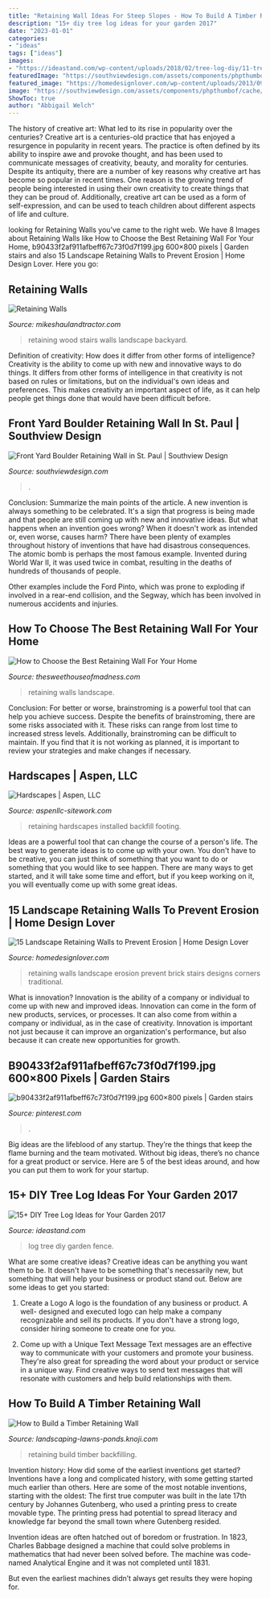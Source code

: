 ```yaml
---
title: "Retaining Wall Ideas For Steep Slopes - How To Build A Timber Retaining Wall"
description: "15+ diy tree log ideas for your garden 2017"
date: "2023-01-01"
categories:
- "ideas"
tags: ["ideas"]
images:
- "https://ideastand.com/wp-content/uploads/2018/02/tree-log-diy/11-tree-log-diy-ideas.jpg"
featuredImage: "https://southviewdesign.com/assets/components/phpthumbof/cache/STI_2019_st_paul_boulder_wall_installation_in_progress.dc0db208157d603c54d5212a21cd4ac0.jpg"
featured_image: "https://homedesignlover.com/wp-content/uploads/2013/09/9-brick.jpg"
image: "https://southviewdesign.com/assets/components/phpthumbof/cache/STI_2019_st_paul_boulder_wall_installation_in_progress.dc0db208157d603c54d5212a21cd4ac0.jpg"
ShowToc: true
author: "Abbigail Welch"
---
```



The history of creative art: What led to its rise in popularity over the centuries?
Creative art is a centuries-old practice that has enjoyed a resurgence in popularity in recent years. The practice is often defined by its ability to inspire awe and provoke thought, and has been used to communicate messages of creativity, beauty, and morality for centuries. Despite its antiquity, there are a number of key reasons why creative art has become so popular in recent times. One reason is the growing trend of people being interested in using their own creativity to create things that they can be proud of. Additionally, creative art can be used as a form of self-expression, and can be used to teach children about different aspects of life and culture.

	

		
looking for Retaining Walls you've came to the right web. We have 8 Images about Retaining Walls like How to Choose the Best Retaining Wall For Your Home, b90433f2af911afbeff67c73f0d7f199.jpg 600×800 pixels | Garden stairs and also 15 Landscape Retaining Walls to Prevent Erosion | Home Design Lover. Here you go:
		
    
## Retaining Walls

<img loading=lazy src="https://www.mikeshaulandtractor.com/graphics/photos/wood-retaining-wall-stairs.jpg" onerror="this.onerror=null;this.src='https://tse3.mm.bing.net/th?id=OIP.oyQJaRin2nCIFUM5exiz4gHaFj&amp;pid=15.1';" alt="Retaining Walls">

_Source: mikeshaulandtractor.com_

>retaining wood stairs walls landscape backyard. 

	

Definition of creativity: How does it differ from other forms of intelligence?
Creativity is the ability to come up with new and innovative ways to do things. It differs from other forms of intelligence in that creativity is not based on rules or limitations, but on the individual's own ideas and preferences. This makes creativity an important aspect of life, as it can help people get things done that would have been difficult before.

    
## Front Yard Boulder Retaining Wall In St. Paul | Southview Design

<img loading=lazy src="https://southviewdesign.com/assets/components/phpthumbof/cache/STI_2019_st_paul_boulder_wall_installation_in_progress.dc0db208157d603c54d5212a21cd4ac0.jpg" onerror="this.onerror=null;this.src='https://tse3.mm.bing.net/th?id=OIP.BnqVv3Lp9Kin2n8TE4lQCAHaJ4&amp;pid=15.1';" alt="Front Yard Boulder Retaining Wall in St. Paul | Southview Design">

_Source: southviewdesign.com_

>. 

	

Conclusion: Summarize the main points of the article.
A new invention is always something to be celebrated. It's a sign that progress is being made and that people are still coming up with new and innovative ideas. But what happens when an invention goes wrong? When it doesn't work as intended or, even worse, causes harm?
There have been plenty of examples throughout history of inventions that have had disastrous consequences. The atomic bomb is perhaps the most famous example. Invented during World War II, it was used twice in combat, resulting in the deaths of hundreds of thousands of people.

Other examples include the Ford Pinto, which was prone to exploding if involved in a rear-end collision, and the Segway, which has been involved in numerous accidents and injuries.

    
## How To Choose The Best Retaining Wall For Your Home

<img loading=lazy src="http://thesweethouseofmadness.com/wp-content/uploads/2019/07/Retaining-Wall.jpg" onerror="this.onerror=null;this.src='https://tse1.mm.bing.net/th?id=OIP.1_Ee5gc6my3RXmD_SN8oPwHaD4&amp;pid=15.1';" alt="How to Choose the Best Retaining Wall For Your Home">

_Source: thesweethouseofmadness.com_

>retaining walls landscape. 

	

Conclusion: For better or worse, brainstroming is a powerful tool that can help you achieve success.
Despite the benefits of brainstroming, there are some risks associated with it. These risks can range from lost time to increased stress levels. Additionally, brainstroming can be difficult to maintain. If you find that it is not working as planned, it is important to review your strategies and make changes if necessary.

    
## Hardscapes | Aspen, LLC

<img loading=lazy src="https://www.aspenllc-sitework.com/wp-content/uploads/2013/02/tims-wall.jpg" onerror="this.onerror=null;this.src='https://tse4.mm.bing.net/th?id=OIP.q8hCLrwLiqrIrCFcBprjWQHaJ4&amp;pid=15.1';" alt="Hardscapes | Aspen, LLC">

_Source: aspenllc-sitework.com_

>retaining hardscapes installed backfill footing. 

	

Ideas are a powerful tool that can change the course of a person's life. The best way to generate ideas is to come up with your own. You don't have to be creative, you can just think of something that you want to do or something that you would like to see happen. There are many ways to get started, and it will take some time and effort, but if you keep working on it, you will eventually come up with some great ideas.

    
## 15 Landscape Retaining Walls To Prevent Erosion | Home Design Lover

<img loading=lazy src="https://homedesignlover.com/wp-content/uploads/2013/09/9-brick.jpg" onerror="this.onerror=null;this.src='https://tse3.mm.bing.net/th?id=OIP.51UNMlj7KM6ISOB-lo4T8QHaFa&amp;pid=15.1';" alt="15 Landscape Retaining Walls to Prevent Erosion | Home Design Lover">

_Source: homedesignlover.com_

>retaining walls landscape erosion prevent brick stairs designs corners traditional. 

	

What is innovation?
Innovation is the ability of a company or individual to come up with new and improved ideas. Innovation can come in the form of new products, services, or processes. It can also come from within a company or individual, as in the case of creativity. Innovation is important not just because it can improve an organization's performance, but also because it can create new opportunities for growth.

    
## B90433f2af911afbeff67c73f0d7f199.jpg 600×800 Pixels | Garden Stairs

<img loading=lazy src="http://media-cache-ak0.pinimg.com/600x/b9/04/33/b90433f2af911afbeff67c73f0d7f199.jpg" onerror="this.onerror=null;this.src='https://tse3.mm.bing.net/th?id=OIP.ekauiM5vWqF0YR0TrBaA7AHaJ4&amp;pid=15.1';" alt="b90433f2af911afbeff67c73f0d7f199.jpg 600×800 pixels | Garden stairs">

_Source: pinterest.com_

>. 

	

Big ideas are the lifeblood of any startup. They’re the things that keep the flame burning and the team motivated. Without big ideas, there’s no chance for a great product or service. Here are 5 of the best ideas around, and how you can put them to work for your startup.

    
## 15+ DIY Tree Log Ideas For Your Garden 2017

<img loading=lazy src="https://ideastand.com/wp-content/uploads/2018/02/tree-log-diy/11-tree-log-diy-ideas.jpg" onerror="this.onerror=null;this.src='https://tse2.mm.bing.net/th?id=OIP.0vHUqDwuhurcSHGKJhr8kAHaPW&amp;pid=15.1';" alt="15+ DIY Tree Log Ideas for Your Garden 2017">

_Source: ideastand.com_

>log tree diy garden fence. 

	

What are some creative ideas?
Creative ideas can be anything you want them to be. It doesn't have to be something that's necessarily new, but something that will help your business or product stand out. Below are some ideas to get you started:
1. Create a Logo
A logo is the foundation of any business or product. A well- designed and executed logo can help make a company recognizable and sell its products. If you don't have a strong logo, consider hiring someone to create one for you.

2. Come up with a Unique Text Message
Text messages are an effective way to communicate with your customers and promote your business. They're also great for spreading the word about your product or service in a unique way. Find creative ways to send text messages that will resonate with customers and help build relationships with them.


    
## How To Build A Timber Retaining Wall

<img loading=lazy src="https://knoji.com/images/user/retaining-wall-overview.jpg" onerror="this.onerror=null;this.src='https://tse2.mm.bing.net/th?id=OIP.ZK4Qun8wkSMCssvSym2MnQAAAA&amp;pid=15.1';" alt="How to Build a Timber Retaining Wall">

_Source: landscaping-lawns-ponds.knoji.com_

>retaining build timber backfilling. 

	

Invention history: How did some of the earliest inventions get started?
Inventions have a long and complicated history, with some getting started much earlier than others. Here are some of the most notable inventions, starting with the oldest:
The first true computer was built in the late 17th century by Johannes Gutenberg, who used a printing press to create movable type. The printing press had potential to spread literacy and knowledge far beyond the small town where Gutenberg resided.

Invention ideas are often hatched out of boredom or frustration. In 1823, Charles Babbage designed a machine that could solve problems in mathematics that had never been solved before. The machine was code-named Analytical Engine and it was not completed until 1831.

But even the earliest machines didn’t always get results they were hoping for.

